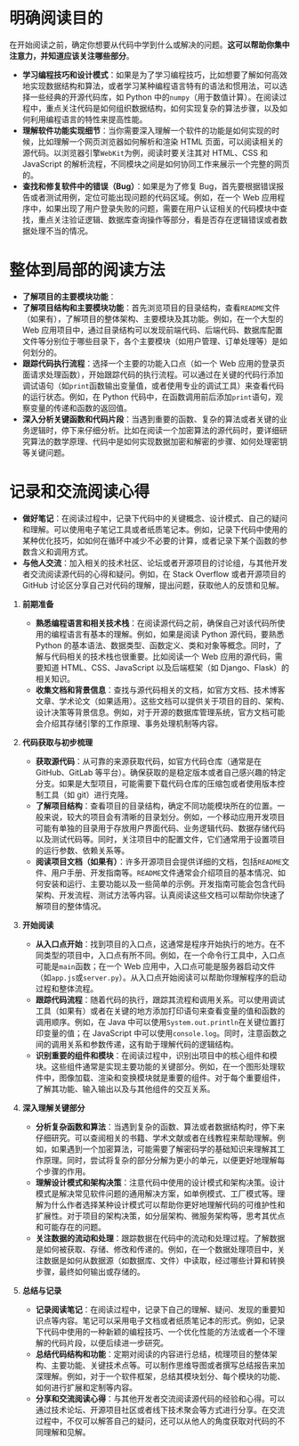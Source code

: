 # 明确阅读目的

在开始阅读之前，确定你想要从代码中学到什么或解决的问题。**这可以帮助你集中注意力，并知道应该关注哪些部分**。

- **学习编程技巧和设计模式**：如果是为了学习编程技巧，比如想要了解如何高效地实现数据结构和算法，或者学习某种编程语言特有的语法和惯用法，可以选择一些经典的开源代码库，如 Python 中的`numpy`（用于数值计算）。在阅读过程中，重点关注代码是如何组织数据结构，如何实现复杂的算法步骤，以及如何利用编程语言的特性来提高性能。
- **理解软件功能实现细节**：当你需要深入理解一个软件的功能是如何实现的时候，比如理解一个网页浏览器如何解析和渲染 HTML 页面，可以阅读相关的源代码。以浏览器引擎`WebKit`为例，阅读时要关注其对 HTML、CSS 和 JavaScript 的解析流程，不同模块之间是如何协同工作来展示一个完整的网页的。
- **查找和修复软件中的错误（Bug）**：如果是为了修复 Bug，首先要根据错误报告或者测试用例，定位可能出现问题的代码区域。例如，在一个 Web 应用程序中，如果出现了用户登录失败的问题，需要在用户认证相关的代码模块中查找，重点关注验证逻辑、数据库查询操作等部分，看是否存在逻辑错误或者数据处理不当的情况。


# 整体到局部的阅读方法

- **了解项目的主要模块功能**：
- **了解项目结构和主要模块功能**：首先浏览项目的目录结构，查看`README`文件（如果有），了解项目的整体架构、主要模块及其功能。例如，在一个大型的 Web 应用项目中，通过目录结构可以发现前端代码、后端代码、数据库配置文件等分别位于哪些目录下，各个主要模块（如用户管理、订单处理等）是如何划分的。
- **跟踪代码执行流程**：选择一个主要的功能入口点（如一个 Web 应用的登录页面请求处理函数），开始跟踪代码的执行流程。可以通过在关键的代码行添加调试语句（如`print`函数输出变量值，或者使用专业的调试工具）来查看代码的运行状态。例如，在 Python 代码中，在函数调用前后添加`print`语句，观察变量的传递和函数的返回值。
- **深入分析关键函数和代码片段**：当遇到重要的函数、复杂的算法或者关键的业务逻辑时，停下来仔细分析。比如在阅读一个加密算法的源代码时，要详细研究算法的数学原理、代码中是如何实现数据加密和解密的步骤、如何处理密钥等关键问题。

# 记录和交流阅读心得

- **做好笔记**：在阅读过程中，记录下代码中的关键概念、设计模式、自己的疑问和理解。可以使用电子笔记工具或者纸质笔记本。例如，记录下代码中使用的某种优化技巧，如如何在循环中减少不必要的计算，或者记录下某个函数的参数含义和调用方式。
- **与他人交流**：加入相关的技术社区、论坛或者开源项目的讨论组，与其他开发者交流阅读源代码的心得和疑问。例如，在 Stack Overflow 或者开源项目的 GitHub 讨论区分享自己对代码的理解，提出问题，获取他人的反馈和见解。

1. **前期准备**

   - **熟悉编程语言和相关技术栈**：在阅读源代码之前，确保自己对该代码所使用的编程语言有基本的理解。例如，如果是阅读 Python 源代码，要熟悉 Python 的基本语法、数据类型、函数定义、类和对象等概念。同时，了解与代码相关的技术栈也很重要。比如阅读一个 Web 应用的源代码，需要知道 HTML、CSS、JavaScript 以及后端框架（如 Django、Flask）的相关知识。
   - **收集文档和背景信息**：查找与源代码相关的文档，如官方文档、技术博客文章、学术论文（如果适用）。这些文档可以提供关于项目的目的、架构、设计决策等背景信息。例如，对于开源的数据库管理系统，官方文档可能会介绍其存储引擎的工作原理、事务处理机制等内容。

2. **代码获取与初步梳理**

   - **获取源代码**：从可靠的来源获取代码，如官方代码仓库（通常是在 GitHub、GitLab 等平台）。确保获取的是稳定版本或者自己感兴趣的特定分支。如果是大型项目，可能需要下载代码仓库的压缩包或者使用版本控制工具（如 git）进行克隆。
   - **了解项目结构**：查看项目的目录结构，确定不同功能模块所在的位置。一般来说，较大的项目会有清晰的目录划分。例如，一个移动应用开发项目可能有单独的目录用于存放用户界面代码、业务逻辑代码、数据存储代码以及测试代码等。同时，关注项目中的配置文件，它们通常用于设置项目的运行参数、依赖关系等。
   - **阅读项目文档（如果有）**：许多开源项目会提供详细的文档，包括`README`文件、用户手册、开发指南等。`README`文件通常会介绍项目的基本情况、如何安装和运行、主要功能以及一些简单的示例。开发指南可能会包含代码架构、开发流程、测试方法等内容。认真阅读这些文档可以帮助你快速了解项目的整体情况。

3. **开始阅读**

   - **从入口点开始**：找到项目的入口点，这通常是程序开始执行的地方。在不同类型的项目中，入口点有所不同。例如，在一个命令行工具中，入口点可能是`main`函数；在一个 Web 应用中，入口点可能是服务器启动文件（如`app.js`或`server.py`）。从入口点开始阅读可以帮助你理解程序的启动过程和整体流程。
   - **跟踪代码流程**：随着代码的执行，跟踪其流程和调用关系。可以使用调试工具（如果有）或者在关键的地方添加打印语句来查看变量的值和函数的调用顺序。例如，在 Java 中可以使用`System.out.println`在关键位置打印变量的值；在 JavaScript 中可以使用`console.log`。同时，注意函数之间的调用关系和参数传递，这有助于理解代码的逻辑结构。
   - **识别重要的组件和模块**：在阅读过程中，识别出项目中的核心组件和模块。这些组件通常是实现主要功能的关键部分。例如，在一个图形处理软件中，图像加载、渲染和变换模块就是重要的组件。对于每个重要组件，了解其功能、输入输出以及与其他组件的交互关系。

4. **深入理解关键部分**

   - **分析复杂函数和算法**：当遇到复杂的函数、算法或者数据结构时，停下来仔细研究。可以查阅相关的书籍、学术文献或者在线教程来帮助理解。例如，如果遇到一个加密算法，可能需要了解密码学的基础知识来理解其工作原理。同时，尝试将复杂的部分分解为更小的单元，以便更好地理解每个步骤的作用。
   - **理解设计模式和架构决策**：注意代码中使用的设计模式和架构决策。设计模式是解决常见软件问题的通用解决方案，如单例模式、工厂模式等。理解为什么作者选择某种设计模式可以帮助你更好地理解代码的可维护性和扩展性。对于项目的架构决策，如分层架构、微服务架构等，思考其优点和可能存在的问题。
   - **关注数据的流动和处理**：跟踪数据在代码中的流动和处理过程。了解数据是如何被获取、存储、修改和传递的。例如，在一个数据处理项目中，关注数据是如何从数据源（如数据库、文件）中读取，经过哪些计算和转换步骤，最终如何输出或存储的。

5. **总结与记录**
   - **记录阅读笔记**：在阅读过程中，记录下自己的理解、疑问、发现的重要知识点等内容。笔记可以采用电子文档或者纸质笔记本的形式。例如，记录下代码中使用的一种新颖的编程技巧、一个优化性能的方法或者一个不理解的代码片段，以便后续进一步研究。
   - **总结代码结构和功能**：定期对阅读的内容进行总结，梳理项目的整体架构、主要功能、关键技术点等。可以制作思维导图或者撰写总结报告来加深理解。例如，对于一个软件框架，总结其模块划分、每个模块的功能、如何进行扩展和定制等内容。
   - **分享和交流阅读心得**：与其他开发者交流阅读源代码的经验和心得。可以通过技术论坛、开源项目社区或者线下技术聚会等方式进行分享。在交流过程中，不仅可以解答自己的疑问，还可以从他人的角度获取对代码的不同理解和见解。
